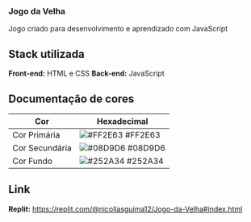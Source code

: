
### Jogo da Velha 

Jogo criado para desenvolvimento e aprendizado com JavaScript

## Stack utilizada

**Front-end:** HTML e CSS
**Back-end:** JavaScript

## Documentação de cores

| Cor               | Hexadecimal                                                |
| ----------------- | ---------------------------------------------------------------- |
| Cor Primária       | ![#FF2E63](https://via.placeholder.com/10/FF2E63?text=+) #FF2E63 |
| Cor Secundária       | ![#08D9D6](https://via.placeholder.com/10/08D9D6?text=+) #08D9D6 |
| Cor Fundo       | ![#252A34](https://via.placeholder.com/10/252A34?text=+) #252A34 |


## Link
**Replit:** https://replit.com/@nicollasguima12/Jogo-da-Velha#index.html